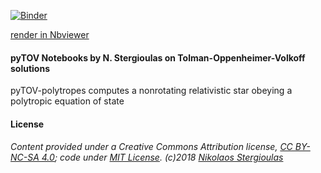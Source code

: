 [![Binder](https://mybinder.org/badge.svg)](https://mybinder.org/v2/gh/niksterg/pyTOV/master)

[render in Nbviewer](http://nbviewer.jupyter.org/github/niksterg/pyTOV/blob/master/TOV-polytropes.ipynb)

#### pyTOV Notebooks by N. Stergioulas on Tolman-Oppenheimer-Volkoff solutions

pyTOV-polytropes computes a nonrotating relativistic star obeying a polytropic equation of state

#### License

###### Content provided under a Creative Commons Attribution license, [CC BY-NC-SA 4.0](https://creativecommons.org/licenses/by-nc-sa/4.0/); code under [MIT License](https://opensource.org/licenses/MIT). (c)2018 [Nikolaos Stergioulas](http://www.astro.auth.gr/~niksterg/)


